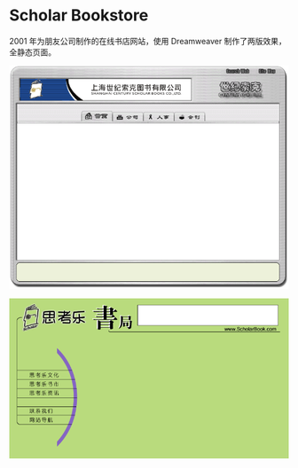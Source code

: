 # Scholar Bookstore

2001 年为朋友公司制作的在线书店网站，使用 Dreamweaver 制作了两版效果，全静态页面。

![bookstor preview 1](./preview/scholar-books-1.png)

![bookstor preview 2](./preview/scholar-books-2.png)
